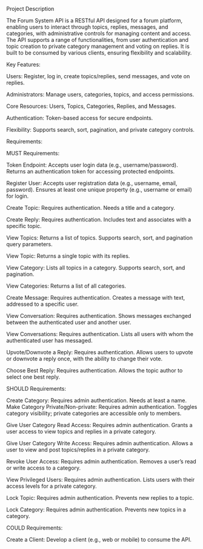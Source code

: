 Project Description

The Forum System API is a RESTful API designed for a forum platform, enabling users to interact through topics, replies, messages, and categories, with administrative controls for managing content and access. The API supports a range of functionalities, from user authentication and topic creation to private category management and voting on replies. It is built to be consumed by various clients, ensuring flexibility and scalability.

Key Features:

Users: Register, log in, create topics/replies, send messages, and vote on replies.

Administrators: Manage users, categories, topics, and access permissions.

Core Resources: Users, Topics, Categories, Replies, and Messages.

Authentication: Token-based access for secure endpoints.

Flexibility: Supports search, sort, pagination, and private category controls.

Requirements:

MUST Requirements:

Token Endpoint:
Accepts user login data (e.g., username/password).
Returns an authentication token for accessing protected endpoints.

Register User:
Accepts user registration data (e.g., username, email, password).
Ensures at least one unique property (e.g., username or email) for login.

Create Topic:
Requires authentication.
Needs a title and a category.

Create Reply:
Requires authentication.
Includes text and associates with a specific topic.

View Topics:
Returns a list of topics.
Supports search, sort, and pagination query parameters.

View Topic:
Returns a single topic with its replies.

View Category:
Lists all topics in a category.
Supports search, sort, and pagination.

View Categories:
Returns a list of all categories.

Create Message:
Requires authentication.
Creates a message with text, addressed to a specific user.

View Conversation:
Requires authentication.
Shows messages exchanged between the authenticated user and another user.

View Conversations:
Requires authentication.
Lists all users with whom the authenticated user has messaged.

Upvote/Downvote a Reply:
Requires authentication.
Allows users to upvote or downvote a reply once, with the ability to change their vote.

Choose Best Reply:
Requires authentication.
Allows the topic author to select one best reply.


SHOULD Requirements:

Create Category:
Requires admin authentication.
Needs at least a name.
Make Category Private/Non-private:
Requires admin authentication.
Toggles category visibility; private categories are accessible only to members.

Give User Category Read Access:
Requires admin authentication.
Grants a user access to view topics and replies in a private category.

Give User Category Write Access:
Requires admin authentication.
Allows a user to view and post topics/replies in a private category.

Revoke User Access:
Requires admin authentication.
Removes a user’s read or write access to a category.

View Privileged Users:
Requires admin authentication.
Lists users with their access levels for a private category.

Lock Topic:
Requires admin authentication.
Prevents new replies to a topic.

Lock Category:
Requires admin authentication.
Prevents new topics in a category.


COULD Requirements:

Create a Client:
Develop a client (e.g., web or mobile) to consume the API.